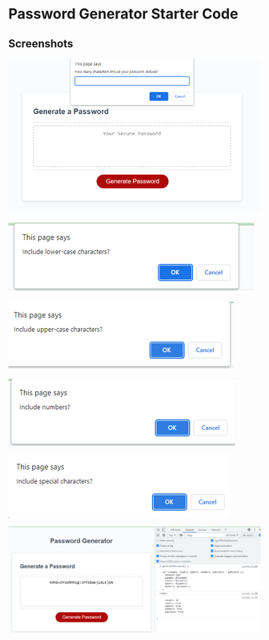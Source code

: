 # Password Generator Starter Code


## Screenshots
![](https://github.com/deroberts/password-genny/blob/main/challenge-3/password-genny/Develop/images/Screenshot%202022-10-03%20215732.png)

![](https://github.com/deroberts/password-genny/blob/main/challenge-3/password-genny/Develop/images/Screenshot%202022-10-03%20215810.png)

![](https://github.com/deroberts/password-genny/blob/main/challenge-3/password-genny/Develop/images/Screenshot%202022-10-03%20215831.png)

![](https://github.com/deroberts/password-genny/blob/main/challenge-3/password-genny/Develop/images/Screenshot%202022-10-03%20215846.png)

![](https://github.com/deroberts/password-genny/blob/main/challenge-3/password-genny/Develop/images/Screenshot%202022-10-03%20215904.png)

![](https://github.com/deroberts/password-genny/blob/main/challenge-3/password-genny/Develop/images/Screenshot%202022-10-03%20220106.png)
